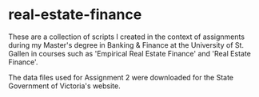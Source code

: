 # real-estate-finance

These are a collection of scripts I created in the context of assignments during my Master's degree in Banking & Finance at the University of St. Gallen in courses such as 'Empirical Real Estate Finance' and 'Real Estate Finance'.

The data files used for Assignment 2 were downloaded for the State Government of Victoria's website.
